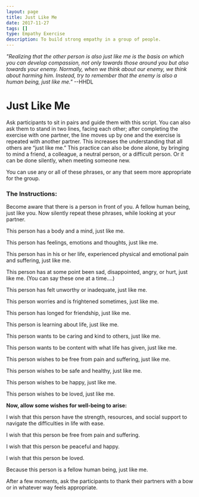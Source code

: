 ```yaml
---
layout: page
title: Just Like Me
date: 2017-11-27
tags: []
type: Empathy Exercise
description: To build strong empathy in a group of people.
---
```


*"Realizing that the other person is also just like me is the basis on which you can develop compassion, not only towards those around you but also towards your enemy. Normally, when we think about our enemy, we think about harming him. Instead, try to remember that the enemy is also a human being, just like me."* --HHDL

# Just Like Me

Ask participants to sit in pairs and guide them with this script. You can also ask them to stand in two lines, facing each other; after completing the exercise with one partner, the line moves up by one and the exercise is repeated with another partner.  This increases the understanding that all others are “just like me.”  This practice can also be done alone, by bringing to mind a friend, a colleague, a neutral person, or a difficult person.  Or it can be done silently, when meeting someone new.  

You can use any or all of these phrases, or any that seem more appropriate for the group.  

### The Instructions: 

Become aware that there is a person in front of you. A fellow human being, just like you.
Now silently repeat these phrases, while looking at your partner.


This person has a body and a mind, just like me.

This person has feelings, emotions and thoughts, just like me.

This person has in his or her life, experienced physical and emotional pain and suffering, just like me.

This person has at some point been sad, disappointed, angry, or hurt, just like me. (You can say these one at a time....)

This person has felt unworthy or inadequate, just like me. 

This person worries and is frightened sometimes, just like me.

This person has longed for friendship, just like me. 

This person is learning about life, just like me.

This person wants to be caring and kind to others, just like me.

This person wants to be content with what life has given, just like me.

This person wishes to be free from pain and suffering, just like me.

This person wishes to be safe and healthy, just like me.

This person wishes to be happy, just like me.

This person wishes to be loved, just like me.  

**Now, allow some wishes for well-being to arise:**

I wish that this person have the strength, resources, and social support to navigate the difficulties in life with ease.

I wish that this person be free from pain and suffering.

I wish that this person be peaceful and happy.

I wish that this person be loved. 

Because this person is a fellow human being, just like me.


After a few moments, ask the participants to thank their partners with a bow or in whatever way feels appropriate.  
